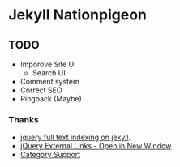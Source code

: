 Jekyll Nationpigeon
===================

TODO
----

- Imporove Site UI
	- Search UI
- Comment system
- Correct SEO
- Pingback (Maybe)

### Thanks
- [jquery full text indexing on jekyll](http://www.marran.com/tech/jquery-full-text-indexing-on-jekyll/).
- [jQuery External Links - Open in New Window](http://www.unseenrevolution.com/jquery-external-links-new-window/)
- [Category Support](https://github.com/recurser/jekyll-plugins)
